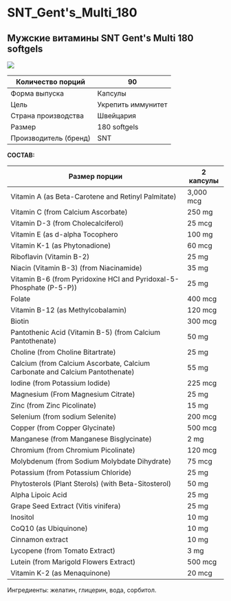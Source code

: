 # SNT_Gent's_Multi_180

## Мужские витамины SNT Gent's Multi 180 softgels
![](https://telegra.ph/file/d151f6ee53d65abc807f5.jpg)

| Количество порций | 90 |
| --- | --- |
| Форма выпуска | Капсулы |
| Цель | Укрепить иммунитет |
| Страна производства | Швейцария |
| Размер | 180 softgels |
| Производитель (бренд) | SNT

**СОСТАВ:**

| **Размер порции** | **2 капсулы** |
| --- | --- |
| Vitamin A (as Beta-Carotene and Retinyl Palmitate) | 3,000 mcg |
| Vitamin C (from Calcium Ascorbate) | 250 mg |
| Vitamin D-3 (from Cholecalciferol) | 25 mcg |
| Vitamin E (as d-alpha Tocophero | 100 mg |
| Vitamin K-1 (as Phytonadione) | 60 mcg |
| Riboflavin (Vitamin B-2) | 25 mg |
| Niacin (Vitamin B-3) (from Niacinamide) | 35 mg |
| Vitamin B-6 (from Pyridoxine HCI and Pyridoxal-5-Phosphate (P-5-P)) | 25 mg |
| Folate | 400 mcg |
| Vitamin B-12 (as Methylcobalamin) | 120 mcg |
| Biotin | 300 mcg |
| Pantothenic Acid (Vitamin B-5) (from Calcium Pantothenate) | 50 mg |
| Choline (from Choline Bitartrate) | 25 mg |
| Calcium (from Calcium Ascorbate, Calcium Carbonate and Calcium Pantothenate) | 55 mg |
| Iodine (from Potassium Iodide) | 225 mcg |
| Magnesium (From Magnesium Citrate) | 25 mg |
| Zinc (from Zinc Picolinate) | 15 mg |
| Selenium (from sodium Selenite) | 200 mcg |
| Copper (from Copper Glycinate) | 500 mcg |
| Manganese (from Manganese Bisglycinate) | 2 mg |
| Chromium (from Chromium Picolinate) | 120 mcg |
| Molybdenum (from Sodium Molybdate Dihydrate) | 75 mcg |
| Potassium (from Potassium Chloride) | 25 mg |
| Phytosterols (Plant Sterols) (with Beta-Sitosterol) | 50 mg |
| Alpha Lipoic Acid | 25 mg |
| Grape Seed Extract (Vitis vinifera) | 25 mg |
| Inositol | 10 mg |
| CoQ10 (as Ubiquinone) | 10 mg |
| Cinnamon extract | 10 mg |
| Lycopene (from Tomato Extract) | 3 mg |
| Lutein (from Marigold Flowers Extract) | 500 mcg |
| Vitamin K-2 (as Menaquinone) | 20 mcg |

Ингредиенты: желатин, глицерин, вода, сорбитол.
